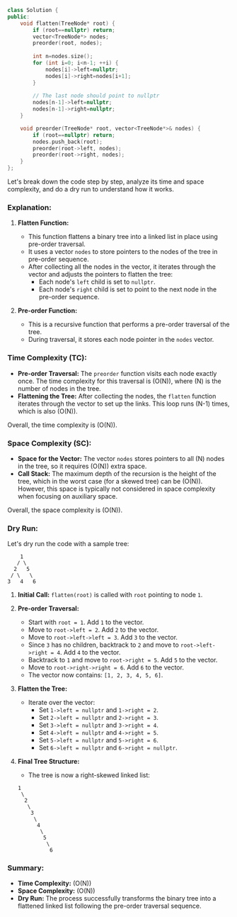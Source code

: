 ```cpp
class Solution {
public:
    void flatten(TreeNode* root) {
        if (root==nullptr) return;
        vector<TreeNode*> nodes;
        preorder(root, nodes);
        
        int n=nodes.size();
        for (int i=0; i<n-1; ++i) {
            nodes[i]->left=nullptr;
            nodes[i]->right=nodes[i+1];
        }
        
        // The last node should point to nullptr
        nodes[n-1]->left=nullptr;
        nodes[n-1]->right=nullptr;
    }

    void preorder(TreeNode* root, vector<TreeNode*>& nodes) {
        if (root==nullptr) return;
        nodes.push_back(root);
        preorder(root->left, nodes);
        preorder(root->right, nodes);
    }
};
```

Let's break down the code step by step, analyze its time and space complexity, and do a dry run to understand how it works.

### Explanation:

1. **Flatten Function:**
   - This function flattens a binary tree into a linked list in place using pre-order traversal.
   - It uses a vector `nodes` to store pointers to the nodes of the tree in pre-order sequence.
   - After collecting all the nodes in the vector, it iterates through the vector and adjusts the pointers to flatten the tree:
     - Each node's `left` child is set to `nullptr`.
     - Each node's `right` child is set to point to the next node in the pre-order sequence.

2. **Pre-order Function:**
   - This is a recursive function that performs a pre-order traversal of the tree.
   - During traversal, it stores each node pointer in the `nodes` vector.

### Time Complexity (TC):

- **Pre-order Traversal:** The `preorder` function visits each node exactly once. The time complexity for this traversal is \(O(N)\), where \(N\) is the number of nodes in the tree.
- **Flattening the Tree:** After collecting the nodes, the `flatten` function iterates through the vector to set up the links. This loop runs \(N-1\) times, which is also \(O(N)\).
  
Overall, the time complexity is \(O(N)\).

### Space Complexity (SC):

- **Space for the Vector:** The vector `nodes` stores pointers to all \(N\) nodes in the tree, so it requires \(O(N)\) extra space.
- **Call Stack:** The maximum depth of the recursion is the height of the tree, which in the worst case (for a skewed tree) can be \(O(N)\). However, this space is typically not considered in space complexity when focusing on auxiliary space.

Overall, the space complexity is \(O(N)\).

### Dry Run:

Let's dry run the code with a sample tree:
```
    1
   / \
  2   5
 / \   \
3   4   6
```

1. **Initial Call:** `flatten(root)` is called with `root` pointing to node `1`.
2. **Pre-order Traversal:**
   - Start with `root = 1`. Add `1` to the vector.
   - Move to `root->left = 2`. Add `2` to the vector.
   - Move to `root->left->left = 3`. Add `3` to the vector.
   - Since `3` has no children, backtrack to `2` and move to `root->left->right = 4`. Add `4` to the vector.
   - Backtrack to `1` and move to `root->right = 5`. Add `5` to the vector.
   - Move to `root->right->right = 6`. Add `6` to the vector.
   - The vector now contains: `[1, 2, 3, 4, 5, 6]`.
   
3. **Flatten the Tree:**
   - Iterate over the vector:
     - Set `1->left = nullptr` and `1->right = 2`.
     - Set `2->left = nullptr` and `2->right = 3`.
     - Set `3->left = nullptr` and `3->right = 4`.
     - Set `4->left = nullptr` and `4->right = 5`.
     - Set `5->left = nullptr` and `5->right = 6`.
     - Set `6->left = nullptr` and `6->right = nullptr`.

4. **Final Tree Structure:**
   - The tree is now a right-skewed linked list:
   ```
   1
    \
     2
      \
       3
        \
         4
          \
           5
            \
             6
   ```

### Summary:

- **Time Complexity:** \(O(N)\)
- **Space Complexity:** \(O(N)\)
- **Dry Run:** The process successfully transforms the binary tree into a flattened linked list following the pre-order traversal sequence.
